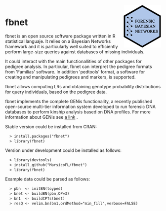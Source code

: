 <img src="logo.png" align="right" width="120">

# fbnet
fbnet is an open source software package written in R statistical languaje. It relies on a Bayesian Networks framework and it is particularly well suited to efficiently perform large-size queries against databases of missing individuals.

It could interact with the main functionallities of other packages for pedigree analysis. In particular, fbnet can interpret the pedigree formats from 'Familias' software. In addition 'pedtools' format, a software for creating and manipulating pedigrees and markers, is supported. 

fbnet allows computing LRs and obtaining genotype probability distributions for query individuals, based on the pedigree data. 

fbnet implements the complete GENis functionality, a recently published open-source multi-tier information system developed to run forensic DNA databases to perform kinship analysis based on DNA profiles. For more information about GENis see [a link](https://www.sciencedirect.com/science/article/pii/S2665910720300815?via%3Dihub)
.

Stable version could be installed from CRAN:

      > install.packages("fbnet") 
      > library(fbnet)


Version under development could be installed as follows: 

      > library(devtools)
      > install_github("MarsicoFL/fbnet")
      > library(fbnet)
      
 Example data could be parsed as follows:
 
      > pbn  <- initBN(toyped)
      > bnet <- buildBN(pbn,QP=3)
      > bn1  <- buildCPTs(bnet)
      > resQ <- velim.bn(bn1,ordMethod="min_fill",verbose=FALSE)
